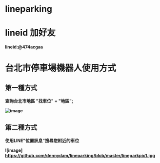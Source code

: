 # lineparking
# lineid 加好友
<h4>lineid:@474acgaa

# 台北市停車場機器人使用方式
<h2> 第一種方式
<h4> 查詢台北市地區 "找車位" + "地區";
  
  
![image](https://github.com/dennydam/lineparking/blob/master/lineimage/lineQRcode.png "image")

<h2> 第二種方式
<h4> 使用LINE"位置訊息"搜尋您附近的車位

![image] https://github.com/dennydam/lineparking/blob/master/lineparkpic1.jpg

